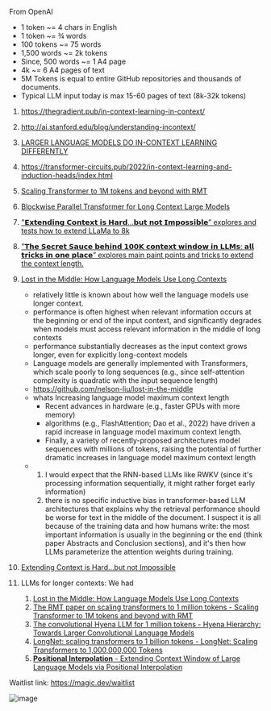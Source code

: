 From OpenAI
- 1 token ~= 4 chars in English
- 1 token ~= ¾ words
- 100 tokens ~= 75 words
- 1,500 words ~= 2k tokens
- Since, 500 words ~= 1 A4 page
- 4k ~= 6 A4 pages of text
- 5M Tokens is equal to entire GitHub repositories and thousands of documents.
- Typical LLM input today is max 15-60 pages of text (8k-32k tokens)

1. https://thegradient.pub/in-context-learning-in-context/
2. http://ai.stanford.edu/blog/understanding-incontext/
3. [LARGER LANGUAGE MODELS DO IN-CONTEXT LEARNING DIFFERENTLY](https://arxiv.org/pdf/2303.03846.pdf)
4. https://transformer-circuits.pub/2022/in-context-learning-and-induction-heads/index.html
5. [Scaling Transformer to 1M tokens and beyond with RMT](https://arxiv.org/pdf/2304.11062.pdf) 
6. [Blockwise Parallel Transformer for Long Context Large Models](https://arxiv.org/pdf/2305.19370.pdf)
7. ["𝗘𝘅𝘁𝗲𝗻𝗱𝗶𝗻𝗴 𝗖𝗼𝗻𝘁𝗲𝘅𝘁 𝗶𝘀 𝗛𝗮𝗿𝗱…𝗯𝘂𝘁 𝗻𝗼𝘁 𝗜𝗺𝗽𝗼𝘀𝘀𝗶𝗯𝗹𝗲” explores and tests how to extend LLaMa to 8k](https://kaiokendev.github.io/context)
8. ["𝗧𝗵𝗲 𝗦𝗲𝗰𝗿𝗲𝘁 𝗦𝗮𝘂𝗰𝗲 𝗯𝗲𝗵𝗶𝗻𝗱 𝟭𝟬𝟬𝗞 𝗰𝗼𝗻𝘁𝗲𝘅𝘁 𝘄𝗶𝗻𝗱𝗼𝘄 𝗶𝗻 𝗟𝗟𝗠𝘀: 𝗮𝗹𝗹 𝘁𝗿𝗶𝗰𝗸𝘀 𝗶𝗻 𝗼𝗻𝗲 𝗽𝗹𝗮𝗰𝗲” explores main paint points and tricks to extend the context length.](https://blog.gopenai.com/how-to-speed-up-llms-and-use-100k-context-window-all-tricks-in-one-place-ffd40577b4c)
9. [Lost in the Middle: How Language Models Use Long Contexts](https://arxiv.org/pdf/2307.03172.pdf)
    - relatively little is known about how well the language models use longer context.
    - performance is often highest when relevant information occurs at the beginning or end of the input context, and significantly degrades when models must
access relevant information in the middle of long contexts
    - performance substantially decreases as the input context grows longer, even for explicitly long-context models
    - Language models are generally implemented with Transformers, which scale poorly to long sequences (e.g., since self-attention complexity is quadratic
with the input sequence length)
    - https://github.com/nelson-liu/lost-in-the-middle
    - whats Increasing language model maximum context length
      - Recent advances in hardware (e.g., faster GPUs with more memory) 
      - algorithms (e.g., FlashAttention; Dao et al., 2022) have driven a rapid increase in language model maximum context length. 
      - Finally, a variety of recently-proposed architectures model sequences with millions of tokens, raising the potential of further dramatic increases in language
model maximum context length 
    - 1) I would expect that the RNN-based LLMs like RWKV (since it's processing information sequentially, it might rather forget early information)
      2) there is no specific inductive bias in transformer-based LLM architectures that explains why the retrieval performance should be worse for text in the middle of the document. I suspect it is all because of the training data and how humans write: the most important information is usually in the beginning or the end (think paper Abstracts and Conclusion sections), and it's then how LLMs parameterize the attention weights during training.



10. [Extending Context is Hard…but not Impossible](https://kaiokendev.github.io/context)

11. LLMs for longer contexts: We had
    1) [Lost in the Middle: How Language Models Use Long Contexts](https://arxiv.org/abs//2307.03172)
    2) [The RMT paper on scaling transformers to 1 million tokens - Scaling Transformer to 1M tokens and beyond with RMT](https://arxiv.org/abs/2304.11062)
    3) [The convolutional Hyena LLM for 1 million tokens - Hyena Hierarchy: Towards Larger Convolutional Language Models](https://arxiv.org/abs/2302.10866)
    4) [LongNet: scaling transformers to 1 billion tokens - LongNet: Scaling Transformers to 1,000,000,000 Tokens](https://arxiv.org/abs/2307.02486)
    5) [<b>Positional Interpolation</b> - Extending Context Window of Large Language Models via Positional Interpolation](https://arxiv.org/abs/2306.15595)

Waitlist link: https://magic.dev/waitlist

![image](https://github.com/harirajeev/learn_LLMS/assets/13446418/0d7a98d0-31b1-4fd6-ab05-f04fcab97182)
